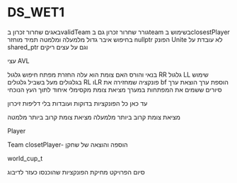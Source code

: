 # DS_WET1
באגים
שחרור זכרון בvalidTeam גורר שחרור זכרון גם בteam
בשימוש בclosestPlayer בחיפוש איבר גדול מלמעלה ומלמטה תמיד מוחזר nullptr
הפונק Unite לא עובדת על shared_ptr וגם על עצים ריקים

עצי AVL

בנאי והורס
האם צומת הוא עלה
החזרת מפתח
חיפוש
גלגול RR
גלגול LL
שימוש בגלגולים מעל בשביל גלגולים RL וLR
פונקציה שמחזירה את bf
הוספת ערך
הוצאת ערך
סיורים ששמים את המפתחות במערך
מציאת צומת מקסימלי
איחוד לתוך העץ הנוכחי

עד כאן כל הפונקציות בדוקות ועובדות בלי דליפות זיכרון

מציאת צומת קרוב ביותר מלמעלה
מציאת צומת קרוב ביותר מלמטה



Player

Team
closetPlayer- הוספה והוצאה של שחקן




world_cup_t



סיום הפרויקט
מחיקת הפונקציות שהוכנסו כעזר לדיבוג
